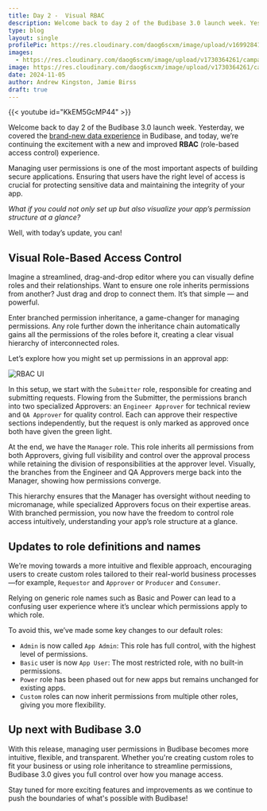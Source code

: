 ```yaml
---
title: Day 2 -  Visual RBAC
description: Welcome back to day 2 of the Budibase 3.0 launch week. Yesterday, we covered the brand new data experience in Budibase, and today, we’re continuing the excitement with a new and improved RBAC experience. 
type: blog
layout: single
profilePic: https://res.cloudinary.com/daog6scxm/image/upload/v1699284176/Branding/Assets/Symbol/RGB/Full%20Colour/bb-symbol-trans_v60zdz.svg
images:
  - https://res.cloudinary.com/daog6scxm/image/upload/v1730364261/campaigns/3.0/day%202/day_2_light_ebhyc1.png
image: https://res.cloudinary.com/daog6scxm/image/upload/v1730364261/campaigns/3.0/day%202/day_2_light_ebhyc1.png
date: 2024-11-05
author: Andrew Kingston, Jamie Birss
draft: true
---
```



{{< youtube id="KkEM5GcMP44" >}}


Welcome back to day 2 of the Budibase 3.0 launch week. Yesterday, we covered the [brand-new data experience](/blog/updates/v3/launchweek/day1) in Budibase, and today, we’re continuing the excitement with a new and improved **RBAC** (role-based access control) experience. 

Managing user permissions is one of the most important aspects of building secure applications. Ensuring that users have the right level of access is crucial for protecting sensitive data and maintaining the integrity of your app. 

*What if you could not only set up but also visualize your app’s permission structure at a glance?*

Well, with today’s update, you can!


## Visual Role-Based Access Control 

Imagine a streamlined, drag-and-drop editor where you can visually define roles and their relationships. Want to ensure one role inherits permissions from another? Just drag and drop to connect them. It’s that simple — and powerful.

Enter branched permission inheritance, a game-changer for managing permissions. Any role further down the inheritance chain automatically gains all the permissions of the roles before it, creating a clear visual hierarchy of interconnected roles.

Let’s explore how you might set up permissions in an approval app:

![RBAC UI](https://res.cloudinary.com/daog6scxm/image/upload/v1730470042/campaigns/3.0/day%202/rbac_i_xjbtrz.webp)

In this setup, we start with the `Submitter` role, responsible for creating and submitting requests. Flowing from the Submitter, the permissions branch into two specialized Approvers: an `Engineer Approver` for technical review and `QA Approver` for quality control. Each can approve their respective sections independently, but the request is only marked as approved once both have given the green light.

At the end, we have the `Manager` role. This role inherits all permissions from both Approvers, giving full visibility and control over the approval process while retaining the division of responsibilities at the approver level. Visually, the branches from the Engineer and QA Approvers merge back into the Manager, showing how permissions converge.

This hierarchy ensures that the Manager has oversight without needing to micromanage, while specialized Approvers focus on their expertise areas. With branched permission, you now have the freedom to control role access intuitively, understanding your app’s role structure at a glance.


## Updates to role definitions and names

We’re moving towards a more intuitive and flexible approach, encouraging users to create custom roles tailored to their real-world business processes—for example, `Requestor` and `Approver` or `Producer` and `Consumer`.

Relying on generic role names such as Basic and Power can lead to a confusing user experience where it’s unclear which permissions apply to which role.

To avoid this, we’ve made some key changes to our default roles:
- `Admin` is now called `App Admin`: This role has full control, with the highest level of permissions.
- `Basic` user is now `App User`: The most restricted role, with no built-in permissions.
- `Power` role has been phased out for new apps but remains unchanged for existing apps.
- `Custom` roles can now inherit permissions from multiple other roles, giving you more flexibility.


## Up next with Budibase 3.0

With this release, managing user permissions in Budibase becomes more intuitive, flexible, and transparent. Whether you're creating custom roles to fit your business or using role inheritance to streamline permissions, Budibase 3.0 gives you full control over how you manage access.

Stay tuned for more exciting features and improvements as we continue to push the boundaries of what's possible with Budibase!